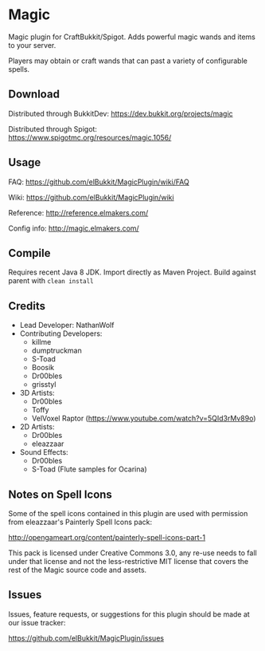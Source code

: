 Magic
========

Magic plugin for CraftBukkit/Spigot. Adds powerful magic wands and items to your server.

Players may obtain or craft wands that can past a variety of configurable spells.

## Download

Distributed through BukkitDev: https://dev.bukkit.org/projects/magic

Distributed through Spigot: https://www.spigotmc.org/resources/magic.1056/

## Usage

FAQ: https://github.com/elBukkit/MagicPlugin/wiki/FAQ

Wiki: https://github.com/elBukkit/MagicPlugin/wiki

Reference: http://reference.elmakers.com/

Config info: http://magic.elmakers.com/

## Compile

Requires recent Java 8 JDK. Import directly as Maven Project. Build against parent with `clean install`

## Credits

- Lead Developer: NathanWolf
- Contributing Developers:
  - killme
  - dumptruckman
  - S-Toad
  - Boosik
  - Dr00bles
  - grisstyl
- 3D Artists: 
  - Dr00bles
  - Toffy
  - VelVoxel Raptor (https://www.youtube.com/watch?v=5QId3rMv89o)
- 2D Artists:
  - Dr00bles
  - eleazzaar
- Sound Effects:
  - Dr00bles
  - S-Toad (Flute samples for Ocarina)
  
## Notes on Spell Icons

Some of the spell icons contained in this plugin are used with permission from eleazzaar's Painterly Spell Icons pack:

http://opengameart.org/content/painterly-spell-icons-part-1

This pack is licensed under Creative Commons 3.0, any re-use needs to fall under that license and 
not the less-restrictive MIT license that covers the rest of the Magic source code and assets.

## Issues

Issues, feature requests, or suggestions for this plugin should be made at our issue tracker:

https://github.com/elBukkit/MagicPlugin/issues
